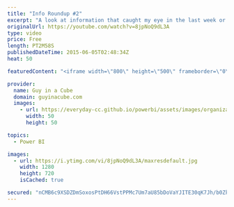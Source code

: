```yaml
---
title: "Info Roundup #2"
excerpt: "A look at information that caught my eye in the last week or so.  Windows 10 Release http://www.engadget.com/2015/06/01/windows-10-july-29/  Content Packs  Explore and Analyze your appFigures data with Power BI  http://blogs.msdn.com/b/powerbi/archive/2015/06/02/explore-and-analyze-your-appfigures-data-with-power-bi.aspx"
originalUrl: https://youtube.com/watch?v=8jpNoQ9dL3A
type: video
price: Free
length: PT2M58S
publishedDateTime: 2015-06-05T02:48:34Z
heat: 50

featuredContent: "<iframe width=\"800\" height=\"500\" frameborder=\"0\" src=\"https://www.youtube.com/embed/8jpNoQ9dL3A\" allow=\"accelerometer; autoplay; encrypted-media; gyroscope; picture-in-picture\" allowfullscreen></iframe>"

provider:
  name: Guy in a Cube
  domain: guyinacube.com
  images:
    - url: https://everyday-cc.github.io/powerbi/assets/images/organizations/guyinacube.com-50x50.jpg
      width: 50
      height: 50

topics:
  - Power BI

images:
  - url: https://i.ytimg.com/vi/8jpNoQ9dL3A/maxresdefault.jpg
    width: 1280
    height: 720
    isCached: true

secured: "nCMB6c9XSDZDmSoxosPtDH66VstPPMc7Um7aU85bDoVaYJITE30qK7Jh/b0Zk6Ur2g4gXdQj4asnQ3WyQ0mHqRJ6xa/iKGV4P0j3K/CCjFGUGn0ml0B7jsVHV9JPCSMB6J8lGBAPxuh/5U6hecKBV1wZgaeyTn2ESYUJV1Soo1Om2BrlatLBCFwAcBP05bu2eJCAZKdMhddwq3vxhOhrmpIUdUfetQcjAKaozpojXc5MBVuTClE8KOZ16bt6vUNXtf42mmzoVjQXB6TM75hbEd1q0K22RihPJFSNvU7/V1hOKQV2Du/MhURmLLLcfKkgr0jnq0KYQgNNAtiEKHQkLS3hHlUU0ZqEiuYUZkwlFZO++PzfOKwuM1GvfABqN5/rGvKPC0xE8Z/xugOatDWPK/7WsQAFy+rxZaihsqcAnN0=;YsrWJ8CaSlBQ8sG1jiguCg=="
---
```


